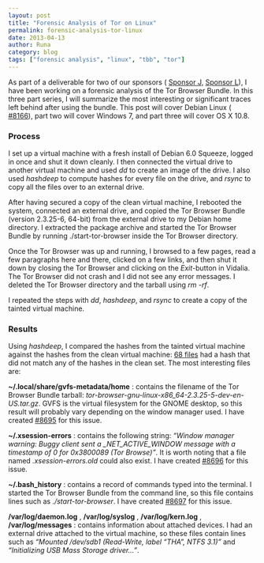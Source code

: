 ```yaml
---
layout: post
title: "Forensic Analysis of Tor on Linux"
permalink: forensic-analysis-tor-linux
date: 2013-04-13
author: Runa
category: blog
tags: ["forensic analysis", "linux", "tbb", "tor"]
---
```


As part of a deliverable for two of our sponsors ( [Sponsor J,](https://trac.torproject.org/projects/tor/wiki/org/sponsors/SponsorJ) [Sponsor L](https://trac.torproject.org/projects/tor/wiki/org/sponsors/SponsorL)), I have been working on a forensic analysis of the Tor Browser Bundle. In this three part series, I will summarize the most interesting or significant traces left behind after using the bundle. This post will cover Debian Linux ( [#8166](https://trac.torproject.org/projects/tor/ticket/8166)), part two will cover Windows 7, and part three will cover OS X 10.8.

### Process

I set up a virtual machine with a fresh install of Debian 6.0 Squeeze, logged in once and shut it down cleanly. I then connected the virtual drive to another virtual machine and used _dd_ to create an image of the drive. I also used _hashdeep_ to compute hashes for every file on the drive, and _rsync_ to copy all the files over to an external drive.

After having secured a copy of the clean virtual machine, I rebooted the system, connected an external drive, and copied the Tor Browser Bundle (version 2.3.25-6, 64-bit) from the external drive to my Debian home directory. I extracted the package archive and started the Tor Browser Bundle by running ./start-tor-browser inside the Tor Browser directory.

Once the Tor Browser was up and running, I browsed to a few pages, read a few paragraphs here and there, clicked on a few links, and then shut it down by closing the Tor Browser and clicking on the _Exit_-button in Vidalia. The Tor Browser did not crash and I did not see any error messages. I deleted the Tor Browser directory and the tarball using _rm -rf_.

I repeated the steps with _dd_, _hashdeep_, and _rsync_ to create a copy of the tainted virtual machine.

### Results

Using _hashdeep_, I compared the hashes from the tainted virtual machine against the hashes from the clean virtual machine: [68 files](https://trac.torproject.org/projects/tor/attachment/ticket/8166/debian_changed_files.txt) had a hash that did not match any of the hashes in the clean set. The most interesting files are:

**~/.local/share/gvfs-metadata/home** : contains the filename of the Tor Browser Bundle tarball: _tor-browser-gnu-linux-x86\_64-2.3.25-5-dev-en-US.tar.gz_. GVFS is the virtual filesystem for the GNOME desktop, so this result will probably vary depending on the window manager used. I have created [#8695](https://trac.torproject.org/projects/tor/ticket/8695) for this issue.

**~/.xsession-errors** : contains the following string: _“Window manager warning: Buggy client sent a \_NET\_ACTIVE\_WINDOW message with a timestamp of 0 for 0x3800089 (Tor Browse)”_. It is worth noting that a file named _.xsession-errors.old_ could also exist. I have created [#8696](https://trac.torproject.org/projects/tor/ticket/8696) for this issue.

**~/.bash\_history** : contains a record of commands typed into the terminal. I started the Tor Browser Bundle from the command line, so this file contains lines such as _./start-tor-browser_. I have created [#8697](https://trac.torproject.org/projects/tor/ticket/8697) for this issue.

**/var/log/daemon.log** , **/var/log/syslog** , **/var/log/kern.log** , **/var/log/messages** : contains information about attached devices. I had an external drive attached to the virtual machine, so these files contain lines such as _“Mounted /dev/sdb1 (Read-Write, label “THA”, NTFS 3.1)”_ and _“Initializing USB Mass Storage driver…”_.

